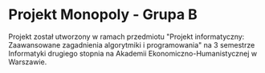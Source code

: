 # Projekt Monopoly - Grupa B
Projekt został utworzony w ramach przedmiotu "Projekt informatyczny: Zaawansowane zagadnienia algorytmiki i programowania" na 3 semestrze Informatyki drugiego stopnia na Akademii Ekonomiczno-Humanistycznej w Warszawie.